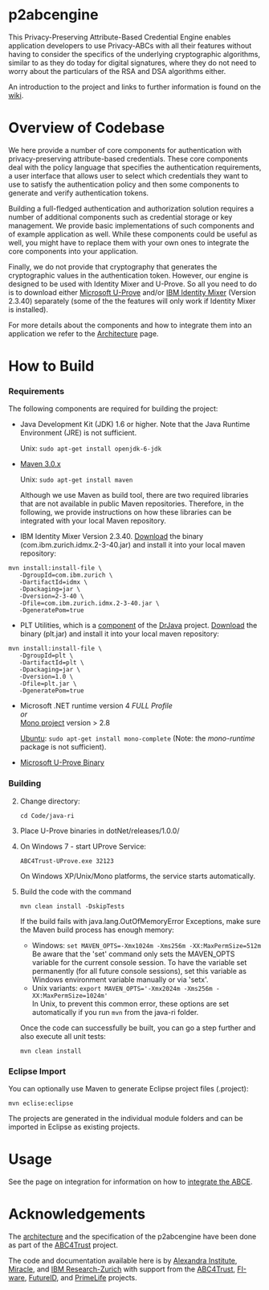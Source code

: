 p2abcengine
===========

This Privacy-Preserving Attribute-Based Credential Engine enables application developers to use Privacy-ABCs with all their features without having to consider the specifics of the underlying cryptographic algorithms, similar to as they do today for digital signatures, where they do not need to worry about the particulars of the RSA and DSA algorithms either.

An introduction to the project and links to further information is found on the [wiki][wikihome].

Overview of Codebase
===========

We here provide a number of core components for authentication with privacy-preserving attribute-based credentials. These core components deal with the policy language that specifies the authentication requirements, a user interface that allows user to select 
which credentials they want to use to satisfy the authentication policy and then 
some components to generate and verify authentication tokens. 

Building a full-fledged authentication and authorization solution requires a number of additional components such as credential storage or key management. We provide basic implementations of such components and of example application as well. While these components could be useful as well, you might have to replace them with your own ones to integrate the core components into your application.

Finally, we do not provide that cryptography that generates the cryptographic values in the authentication token. However, our engine is designed to be used with Identity Mixer and U-Prove. So all you need to do is to download either [Microsoft U-Prove](http://uprovecsharp.codeplex.com) 
and/or [IBM Identity Mixer](http://prime.inf.tu-dresden.de/idemix) (Version 2.3.40) separately (some of the the features will only work if Identity Mixer is installed).


For more details about the components and how to integrate them into an application we refer to the [Architecture](https://github.com/p2abcengine/p2abcengine/wiki/Architecture) page.


How to Build
==========

### Requirements

The following components are required for building the project:

* Java Development Kit (JDK) 1.6 or higher. Note that the Java Runtime Environment (JRE) is not sufficient.

  Unix: `sudo apt-get install openjdk-6-jdk`

* [Maven 3.0.x](http://maven.apache.org)
  
  Unix: `sudo apt-get install maven`

  Although we use Maven as build tool, there are two required libraries that are not available in
  public Maven repositories. Therefore, in the following, we provide instructions on how these libraries
  can be integrated with your local Maven repository.

* IBM Identity Mixer Version 2.3.40.
  [Download](https://prime.inf.tu-dresden.de/idemix/) the binary (com.ibm.zurich.idmx.2-3-40.jar) and install
  it into your local maven repository:
```
mvn install:install-file \
   -DgroupId=com.ibm.zurich \
   -DartifactId=idmx \
   -Dpackaging=jar \
   -Dversion=2-3-40 \
   -Dfile=com.ibm.zurich.idmx.2-3-40.jar \
   -DgeneratePom=true
```

* PLT Utilities, which is a [component](http://drjava.sourceforge.net/components.shtml) of the [DrJava](http://drjava.sourceforge.net/) project.
  [Download](https://drjava.svn.sourceforge.net/svnroot/drjava/trunk/drjava/lib/plt.jar) the binary (plt.jar) and install it into your local maven repository:
```
mvn install:install-file \
   -DgroupId=plt \
   -DartifactId=plt \
   -Dpackaging=jar \
   -Dversion=1.0 \
   -Dfile=plt.jar \
   -DgeneratePom=true
```

* Microsoft .NET runtime version 4 _FULL Profile_<br>
  _or_<br>
  [Mono project](http://mono-project.com/) version > 2.8

  [Ubuntu](http://mono-project.com/DistroPackages/Ubuntu): `sudo apt-get install mono-complete` (Note: the _mono-runtime_ package is not sufficient).

* [Microsoft U-Prove Binary](http://uprovecsharp.codeplex.com)

### Building

2. Change directory:

    ```cd Code/java-ri```

4. Place U-Prove binaries in dotNet/releases/1.0.0/

5. On Windows 7 - start UProve Service:

    ```ABC4Trust-UProve.exe 32123```

    On Windows XP/Unix/Mono platforms, the service starts automatically.

6. Build the code with the command
   
    ```mvn clean install -DskipTests```
    
   If the build fails with java.lang.OutOfMemoryError Exceptions, make sure the Maven build process has enough memory:
   * Windows: `set MAVEN_OPTS=-Xmx1024m -Xms256m -XX:MaxPermSize=512m`<br>
     Be aware that the 'set' command only sets the MAVEN_OPTS variable for the current console session.
     To have the variable set permanently (for all future console sessions), set this variable as Windows environment variable manually or via 'setx'.    
   * Unix variants: `export MAVEN_OPTS='-Xmx2024m -Xms256m -XX:MaxPermSize=1024m'`<br>
     In Unix, to prevent this common error, these options are set automatically if you run `mvn` from the java-ri folder.

   Once the code can successfully be built, you can go a step further and also execute all unit tests:

   ```mvn clean install```

### Eclipse Import

You can optionally use Maven to generate Eclipse project files (.project):

```mvn eclise:eclipse```

The projects are generated in the individual module folders and can be imported in Eclipse as existing projects.


Usage
==========
See the page on integration for information on how to [integrate the ABCE][wikiintegration].

[wikihome]: https://github.com/p2abcengine/p2abcengine/wiki
[wikiintegration]: https://github.com/p2abcengine/p2abcengine/wiki/Integrating%20the%20ABC-Engine


Acknowledgements
===============

The  [architecture](https://github.com/p2abcengine/p2abcengine/wiki/Architecture) and the specification of the p2abcengine have been done as part of the 
[ABC4Trust](https://www.abc4trust.eu) project.  

The code and documentation available here is by [Alexandra Institute](http://www.alexandra.dk/), [Miracle](https://http://www.miracleas.dk), and [IBM Research-Zurich](http://www.zurich.ibm.com) with support from the [ABC4Trust](https://www.abc4trust.eu), [FI-ware](https://www.fi-ware.eu),  [FutureID](https://www.futureid.eu),
and [PrimeLife](http://www.primelife.eu) projects.


